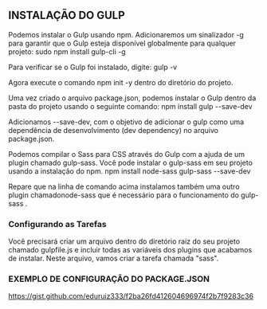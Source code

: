 ## INSTALAÇÃO DO GULP

Podemos instalar o Gulp usando npm. Adicionaremos um sinalizador -g para garantir que o Gulp esteja disponível globalmente para qualquer projeto:
sudo npm install gulp-cli -g

Para verificar se o Gulp foi instalado, digite:
gulp -v

Agora execute o comando npm init -y dentro do diretório do projeto.

Uma vez criado o arquivo package.json, podemos instalar o Gulp dentro da pasta do projeto usando o seguinte comando:
npm install gulp --save-dev

Adicionamos --save-dev, com o objetivo de adicionar o gulp como uma dependência de desenvolvimento (dev dependency) no arquivo package.json.

Podemos compilar o Sass para CSS através do Gulp com a ajuda de um plugin chamado gulp-sass. Você pode instalar o gulp-sass em seu projeto usando a instalação do npm.
npm install node-sass gulp-sass --save-dev

Repare que na linha de comando acima instalamos também uma outro plugin chamadonode-sass que é necessário para o funcionamento do gulp-sass .

### Configurando as Tarefas

Você precisará criar um arquivo dentro do diretório raiz do seu projeto chamado gulpfile.js e incluir todas as variáveis dos plugins que acabamos de instalar. Neste arquivo, vamos criar a tarefa chamada "sass".

### EXEMPLO DE CONFIGURAÇÃO DO PACKAGE.JSON

https://gist.github.com/eduruiz333/f2ba26fd412604696974f2b7f9283c36